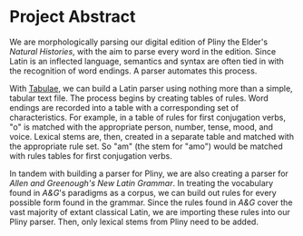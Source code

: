 # Project Abstract

We are morphologically parsing our digital edition of Pliny the Elder's *Natural Histories*, with the aim to parse every word in the edition. Since Latin is an inflected language, semantics and syntax are often tied in with the recognition of word endings. A parser automates this process.

With [Tabulae](http://neelsmith.github.io/tabulae/), we can build a Latin parser using nothing more than a simple, tabular text file. The process begins by creating tables of rules. Word endings are recorded into a table with a corresponding set of characteristics. For example, in a table of rules for first conjugation verbs, "o" is matched with the appropriate person, number, tense, mood, and voice. Lexical stems are, then, created in a separate table and matched with the appropriate rule set. So "am" (the stem for "amo") would be matched with rules tables for first conjugation verbs.  

In tandem with building a parser for Pliny, we are also creating a parser for *Allen and Greenough's New Latin Grammar*. In treating the vocabulary found in *A&G*'s paradigms as a corpus, we can build out rules for every possible form found in the grammar. Since the rules found in *A&G* cover the vast majority of extant classical Latin, we are importing these rules into our Pliny parser. Then, only lexical stems from Pliny need to be added.
